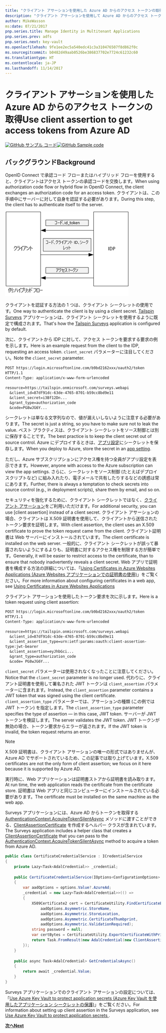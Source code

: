 ```yaml
---
title: "クライアント アサーションを使用した Azure AD からのアクセス トークンの取得"
description: "クライアント アサーションを使用して Azure AD からのアクセス トークンを取得する方法について説明します。"
author: MikeWasson
ms:date: 07/21/2017
pnp.series.title: Manage Identity in Multitenant Applications
pnp.series.prev: adfs
pnp.series.next: key-vault
ms.openlocfilehash: 9fe1ee2ec5a540edc41c3a310476507f8d862f0c
ms.sourcegitcommit: b0482d49aab0526be386837702e7724c61232c60
ms.translationtype: HT
ms.contentlocale: ja-JP
ms.lasthandoff: 11/14/2017
---
```

# <a name="use-client-assertion-to-get-access-tokens-from-azure-ad"></a><span data-ttu-id="2c426-103">クライアント アサーションを使用した Azure AD からのアクセス トークンの取得</span><span class="sxs-lookup"><span data-stu-id="2c426-103">Use client assertion to get access tokens from Azure AD</span></span>

<span data-ttu-id="2c426-104">[![GitHub](../_images/github.png) サンプル コード][sample application]</span><span class="sxs-lookup"><span data-stu-id="2c426-104">[![GitHub](../_images/github.png) Sample code][sample application]</span></span>

## <a name="background"></a><span data-ttu-id="2c426-105">バックグラウンド</span><span class="sxs-lookup"><span data-stu-id="2c426-105">Background</span></span>
<span data-ttu-id="2c426-106">OpenID Connect で承認コード フローまたはハイブリッド フローを使用すると、クライアントはアクセス トークンの承認コードを交換します。</span><span class="sxs-lookup"><span data-stu-id="2c426-106">When using authorization code flow or hybrid flow in OpenID Connect, the client exchanges an authorization code for an access token.</span></span> <span data-ttu-id="2c426-107">クライアントは、この手順中にサーバーに対して自身を認証する必要があります。</span><span class="sxs-lookup"><span data-stu-id="2c426-107">During this step, the client has to authenticate itself to the server.</span></span>

![クライアント シークレット](./images/client-secret.png)

<span data-ttu-id="2c426-109">クライアントを認証する方法の 1 つは、クライアント シークレットの使用です。</span><span class="sxs-lookup"><span data-stu-id="2c426-109">One way to authenticate the client is by using a client secret.</span></span> <span data-ttu-id="2c426-110">[Tailspin Surveys][Surveys] アプリケーションは、クライアント シークレットを使用するように既定で構成されます。</span><span class="sxs-lookup"><span data-stu-id="2c426-110">That's how the [Tailspin Surveys][Surveys] application is configured by default.</span></span>

<span data-ttu-id="2c426-111">次に、クライアントから IDP に対して、アクセス トークンを要求する要求の例を示します。</span><span class="sxs-lookup"><span data-stu-id="2c426-111">Here is an example request from the client to the IDP, requesting an access token.</span></span> <span data-ttu-id="2c426-112">`client_secret` パラメーターに注目してください。</span><span class="sxs-lookup"><span data-stu-id="2c426-112">Note the `client_secret` parameter.</span></span>

```
POST https://login.microsoftonline.com/b9bd2162xxx/oauth2/token HTTP/1.1
Content-Type: application/x-www-form-urlencoded

resource=https://tailspin.onmicrosoft.com/surveys.webapi
  &client_id=87df91dc-63de-4765-8701-b59cc8bd9e11
  &client_secret=i3Bf12Dn...
  &grant_type=authorization_code
  &code=PG8wJG6Y...
```

<span data-ttu-id="2c426-113">シークレットは単なる文字列なので、値が漏えいしないように注意する必要があります。</span><span class="sxs-lookup"><span data-stu-id="2c426-113">The secret is just a string, so you have to make sure not to leak the value.</span></span> <span data-ttu-id="2c426-114">ベスト プラクティスは、クライアント シークレットをソース制御とは別に保存することです。</span><span class="sxs-lookup"><span data-stu-id="2c426-114">The best practice is to keep the client secret out of source control.</span></span> <span data-ttu-id="2c426-115">Azure にデプロイするときは、[アプリ設定][configure-web-app]にシークレットを保存します。</span><span class="sxs-lookup"><span data-stu-id="2c426-115">When you deploy to Azure, store the secret in an [app setting][configure-web-app].</span></span>

<span data-ttu-id="2c426-116">ただし、Azure サブスクリプションにアクセス権を持つ全員がアプリ設定を表示できます。</span><span class="sxs-lookup"><span data-stu-id="2c426-116">However, anyone with access to the Azure subscription can view the app settings.</span></span> <span data-ttu-id="2c426-117">さらに、シークレットをソース制御 (たとえばデプロイ スクリプトなど) に組み入れたり、電子メールで共有したりするなどの誘惑は常にあります。</span><span class="sxs-lookup"><span data-stu-id="2c426-117">Further, there is always a temptation to check secrets into source control (e.g., in deployment scripts), share them by email, and so on.</span></span>

<span data-ttu-id="2c426-118">セキュリティを強化するために、クライアント シークレットではなく、[クライアント アサーション]をご利用いただけます。</span><span class="sxs-lookup"><span data-stu-id="2c426-118">For additional security, you can use [client assertion] instead of a client secret.</span></span> <span data-ttu-id="2c426-119">クライアント アサーションの場合、クライアントは X.509 証明書を使用して、クライアントから送信されたトークン要求を証明します。</span><span class="sxs-lookup"><span data-stu-id="2c426-119">With client assertion, the client uses an X.509 certificate to prove the token request came from the client.</span></span> <span data-ttu-id="2c426-120">クライアント証明書は Web サーバーにインストールされています。</span><span class="sxs-lookup"><span data-stu-id="2c426-120">The client certificate is installed on the web server.</span></span> <span data-ttu-id="2c426-121">一般的に、クライアント シークレットが誤って暴露されないようにするよりも、証明書に対するアクセス権を制限する方が簡単です。</span><span class="sxs-lookup"><span data-stu-id="2c426-121">Generally, it will be easier to restrict access to the certificate, than to ensure that nobody inadvertently reveals a client secret.</span></span> <span data-ttu-id="2c426-122">Web アプリで証明書を構成する方法の詳細については、「[Using Certificates in Azure Websites Applications (Azure Websites アプリケーションでの証明書の使用)][using-certs-in-websites]」をご覧ください。</span><span class="sxs-lookup"><span data-stu-id="2c426-122">For more information about configuring certificates in a web app, see [Using Certificates in Azure Websites Applications][using-certs-in-websites]</span></span>

<span data-ttu-id="2c426-123">クライアント アサーションを使用したトークン要求を次に示します。</span><span class="sxs-lookup"><span data-stu-id="2c426-123">Here is a token request using client assertion:</span></span>

```
POST https://login.microsoftonline.com/b9bd2162xxx/oauth2/token HTTP/1.1
Content-Type: application/x-www-form-urlencoded

resource=https://tailspin.onmicrosoft.com/surveys.webapi
  &client_id=87df91dc-63de-4765-8701-b59cc8bd9e11
  &client_assertion_type=urn:ietf:params:oauth:client-assertion-type:jwt-bearer
  &client_assertion=eyJhbGci...
  &grant_type=authorization_code
  &code= PG8wJG6Y...
```

<span data-ttu-id="2c426-124">`client_secret` パラメーターは使用されなくなったことに注意してください。</span><span class="sxs-lookup"><span data-stu-id="2c426-124">Notice that the `client_secret` parameter is no longer used.</span></span> <span data-ttu-id="2c426-125">代わりに、クライアント証明書を使用して署名された JWT トークンは `client_assertion` パラメーターに含まれます。</span><span class="sxs-lookup"><span data-stu-id="2c426-125">Instead, the `client_assertion` parameter contains a JWT token that was signed using the client certificate.</span></span> <span data-ttu-id="2c426-126">`client_assertion_type` パラメーターでは、アサーションの種類 (この例では JWT トークン) を指定します。</span><span class="sxs-lookup"><span data-stu-id="2c426-126">The `client_assertion_type` parameter specifies the type of assertion &mdash; in this case, JWT token.</span></span> <span data-ttu-id="2c426-127">サーバーが JWT トークンを検証します。</span><span class="sxs-lookup"><span data-stu-id="2c426-127">The server validates the JWT token.</span></span> <span data-ttu-id="2c426-128">JWT トークンが無効の場合、トークン要求からエラーが返されます。</span><span class="sxs-lookup"><span data-stu-id="2c426-128">If the JWT token is invalid, the token request returns an error.</span></span>

> [!NOTE]
> <span data-ttu-id="2c426-129">X.509 証明書は、クライアント アサーションの唯一の形式ではありませんが、Azure AD でサポートされているため、この記事では取り上げています。</span><span class="sxs-lookup"><span data-stu-id="2c426-129">X.509 certificates are not the only form of client assertion; we focus on it here because it is supported by Azure AD.</span></span>
> 
> 

<span data-ttu-id="2c426-130">実行時に、Web アプリケーションは証明書ストアから証明書を読み取ります。</span><span class="sxs-lookup"><span data-stu-id="2c426-130">At run time, the web application reads the certificate from the certificate store.</span></span> <span data-ttu-id="2c426-131">証明書は Web アプリと同じコンピューターにインストールされている必要があります。</span><span class="sxs-lookup"><span data-stu-id="2c426-131">The certificate must be installed on the same machine as the web app.</span></span>

<span data-ttu-id="2c426-132">Surveys アプリケーションには、Azure AD からトークンを取得する [AuthenticationContext.AcquireTokenSilentAsync](/dotnet/api/microsoft.identitymodel.clients.activedirectory.authenticationcontext.acquiretokensilentasync) メソッドに渡すことができる、[ClientAssertionCertificate](/dotnet/api/microsoft.identitymodel.clients.activedirectory.clientassertioncertificate) を作成するヘルパー クラスが含まれています。</span><span class="sxs-lookup"><span data-stu-id="2c426-132">The Surveys application includes a helper class that creates a [ClientAssertionCertificate](/dotnet/api/microsoft.identitymodel.clients.activedirectory.clientassertioncertificate) that you can pass to the [AuthenticationContext.AcquireTokenSilentAsync](/dotnet/api/microsoft.identitymodel.clients.activedirectory.authenticationcontext.acquiretokensilentasync) method to acquire a token from Azure AD.</span></span>

```csharp
public class CertificateCredentialService : ICredentialService
{
    private Lazy<Task<AdalCredential>> _credential;

    public CertificateCredentialService(IOptions<ConfigurationOptions> options)
    {
        var aadOptions = options.Value?.AzureAd;
        _credential = new Lazy<Task<AdalCredential>>(() =>
        {
            X509Certificate2 cert = CertificateUtility.FindCertificateByThumbprint(
                aadOptions.Asymmetric.StoreName,
                aadOptions.Asymmetric.StoreLocation,
                aadOptions.Asymmetric.CertificateThumbprint,
                aadOptions.Asymmetric.ValidationRequired);
            string password = null;
            var certBytes = CertificateUtility.ExportCertificateWithPrivateKey(cert, out password);
            return Task.FromResult(new AdalCredential(new ClientAssertionCertificate(aadOptions.ClientId, new X509Certificate2(certBytes, password))));
        });
    }

    public async Task<AdalCredential> GetCredentialsAsync()
    {
        return await _credential.Value;
    }
}
```

<span data-ttu-id="2c426-133">Surveys アプリケーションでのクライアント アサーションの設定については、「[Use Azure Key Vault to protect application secrets (Azure Key Vault を使用したアプリケーション シークレットの保護)][key vault]」をご覧ください。</span><span class="sxs-lookup"><span data-stu-id="2c426-133">For information about setting up client assertion in the Surveys application, see [Use Azure Key Vault to protect application secrets ][key vault].</span></span>

<span data-ttu-id="2c426-134">[**次へ**][key vault]</span><span class="sxs-lookup"><span data-stu-id="2c426-134">[**Next**][key vault]</span></span>

<!-- Links -->
[configure-web-app]: /azure/app-service-web/web-sites-configure/
[azure-management-portal]: https://portal.azure.com
[クライアント アサーション]: https://tools.ietf.org/html/rfc7521
[key vault]: key-vault.md
[Setup-KeyVault]: https://github.com/mspnp/multitenant-saas-guidance/blob/master/scripts/Setup-KeyVault.ps1
[Surveys]: tailspin.md
[using-certs-in-websites]: https://azure.microsoft.com/blog/using-certificates-in-azure-websites-applications/

[sample application]: https://github.com/mspnp/multitenant-saas-guidance
